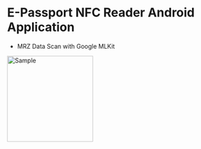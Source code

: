 # E-Passport NFC Reader Android Application

- MRZ Data Scan with Google MLKit

<img src="/sample/sample.gif" alt="Sample" width="200"/>
